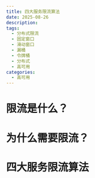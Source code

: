 ```yaml
---
title: 四大服务限流算法
date: 2025-08-26
description: 
tags:
  - 分布式限流
  - 固定窗口
  - 滑动窗口
  - 漏桶
  - 令牌桶
  - 分布式
  - 高可用
categories:
  - 高可用
---
```

# 限流是什么？


# 为什么需要限流？


# 四大服务限流算法
